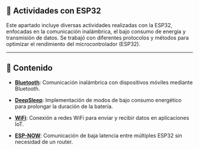 ## 🔌 Actividades con ESP32

Este apartado incluye diversas actividades realizadas con la ESP32, enfocadas en la comunicación inalámbrica, el bajo consumo de energía y transmisión de datos. Se trabajó con diferentes protocolos y métodos para optimizar el rendimiento del microcontrolador (ESP32).


---

## 📌 Contenido 



- **[Bluetooth](./Bluetooth/README.md)**: Comunicación inalámbrica con dispositivos móviles mediante Bluetooth.
- **[DeepSleep](./DeepSleep/README.md)**: Implementación de modos de bajo consumo energético para prolongar la duración de la batería.

- **[WiFi](./WiFi/README.md)**: Conexión a redes WiFi para enviar y recibir datos en aplicaciones IoT.

- **[ESP-NOW](./ESPNOW/Readme.md)**: Comunicación de baja latencia entre múltiples ESP32 sin necesidad de un router.